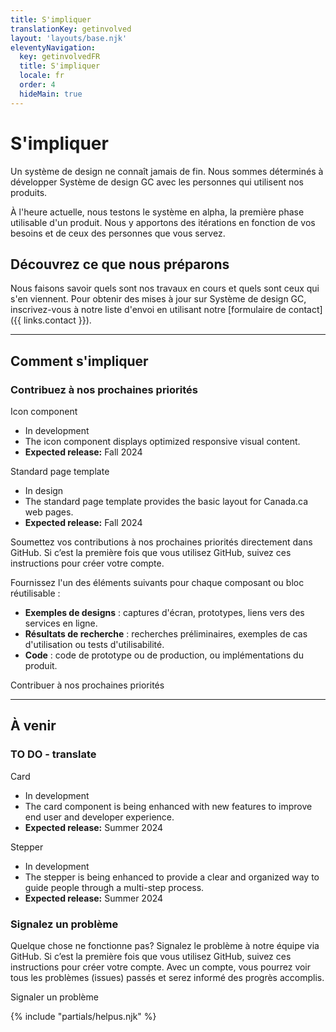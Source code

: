```yaml
---
title: S'impliquer
translationKey: getinvolved
layout: 'layouts/base.njk'
eleventyNavigation:
  key: getinvolvedFR
  title: S'impliquer
  locale: fr
  order: 4
  hideMain: true
---
```


# S'impliquer

Un système de design ne connaît jamais de fin. Nous sommes déterminés à développer Système de design GC avec les personnes qui utilisent nos produits.

À l'heure actuelle, nous testons le système en alpha, la première phase utilisable d'un produit. Nous y apportons des itérations en fonction de vos besoins et de ceux des personnes que vous servez.

## Découvrez ce que nous préparons

Nous faisons savoir quels sont nos travaux en cours et quels sont ceux qui s'en viennent. Pour obtenir des mises à jour sur Système de design GC, inscrivez-vous à notre liste d'envoi en utilisant notre [formulaire de contact]({{ links.contact }}).

<hr/>

## Comment s'impliquer

### Contribuez à nos prochaines priorités

<div>
  <gcds-heading tag="h4" margin-bottom="0">Icon component</gcds-heading>
  <ul class="mb-400">
    <li>In development</li>
    <li>The icon component displays optimized responsive visual content.</li>
    <li><strong>Expected release:</strong> Fall 2024</li>
  </ul>
</div>

<div>
  <gcds-heading tag="h4" margin-bottom="0">Standard page template</gcds-heading>
  <ul class="mb-400">
    <li>In design</li>
    <li>The standard page template provides the basic layout for Canada.ca web pages.</li>
    <li><strong>Expected release:</strong> Fall 2024</li>
  </ul>
</div>

Soumettez vos contributions à nos prochaines priorités directement dans GitHub. Si c’est la première fois que vous utilisez GitHub, suivez ces <gcds-link href="{{ links.githubGetStarted }}" external>instructions</gcds-link> pour créer votre compte.

Fournissez l'un des éléments suivants pour chaque composant ou bloc réutilisable :

- **Exemples de designs** : captures d'écran, prototypes, liens vers des services en ligne.
- **Résultats de recherche** : recherches préliminaires, exemples de cas d'utilisation ou tests d'utilisabilité.
- **Code** : code de prototype ou de production, ou implémentations du produit.

<gcds-link href="{{ links.githubCompsPriority }}" external>Contribuer à nos prochaines priorités</gcds-link>

<hr/>

## À venir

### TO DO - translate

<div>
  <gcds-heading tag="h4" margin-bottom="0">Card</gcds-heading>
  <ul class="mb-400">
    <li>In development</li>
    <li>The card component is being enhanced with new features to improve end user and developer experience.</li>
    <li><strong>Expected release:</strong> Summer 2024</li>
  </ul>
</div>

<div>
  <gcds-heading tag="h4" margin-bottom="0">Stepper</gcds-heading>
  <ul class="mb-400">
    <li>In development</li>
    <li>The stepper is being enhanced to provide a clear and organized way to guide people through a multi-step process.</li>
    <li><strong>Expected release:</strong> Summer 2024</li>
  </ul>
</div>

### Signalez un problème

Quelque chose ne fonctionne pas? Signalez le problème à notre équipe via GitHub. Si c’est la première fois que vous utilisez GitHub, suivez ces <gcds-link href="{{ links.githubGetStarted }}" external>instructions</gcds-link> pour créer votre compte. Avec un compte, vous pourrez voir tous les problèmes (issues) passés et serez informé des progrès accomplis.

<gcds-link href="{{ links.githubCompsBug }}" external>Signaler un problème</gcds-link>

{% include "partials/helpus.njk" %}
